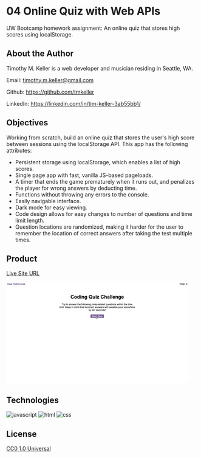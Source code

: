 # 04 Online Quiz with Web APIs
UW Bootcamp homework assignment: An online quiz that stores high scores using localStorage.

## About the Author

Timothy M. Keller is a web developer and musician residing in Seattle, WA.

Email: timothy.m.keller@gmail.com

Github: https://github.com/tmkeller

LinkedIn: https://linkedin.com/in/tim-keller-3ab55bb1/

## Objectives

Working from scratch, build an online quiz that stores the user's high score between sessions using the localStorage API. This app has the following attributes:

* Persistent storage using localStorage, which enables a list of high scores.
* Single page app with fast, vanilla JS-based pageloads.
* A timer that ends the game prematurely when it runs out, and penalizes the player for wrong answers by deducting time.
* Functions without throwing any errors to the console.
* Easily navigable interface.
* Dark mode for easy viewing.
* Code design allows for easy changes to number of questions and time limit length.
* Question locations are randomized, making it harder for the user to remember the location of correct answers after taking the test multiple times.


## Product

[Live Site URL](https://tmkeller.github.io/online-quiz/)

![App Mockup](./demo/04-web-apis-homework-demo.gif)

## Technologies

![javascript](https://img.shields.io/badge/javascript-85%25-yellow)
![html](https://img.shields.io/badge/html-9.5%25-blue)
![css](https://img.shields.io/badge/css-5.5%25-red)

## License

[CC0 1.0 Universal](https://creativecommons.org/publicdomain/zero/1.0/)